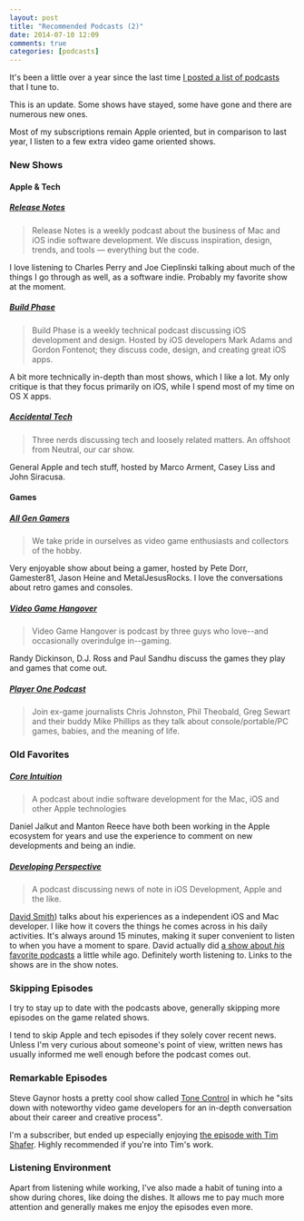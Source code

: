 ```yaml
---
layout: post
title: "Recommended Podcasts (2)"
date: 2014-07-10 12:09
comments: true
categories: [podcasts]
---
```


It's been a little over a year since the last time [I posted a list of podcasts](/2013/06/recommended-podcasts/) that I tune to.

This is an update. Some shows have stayed, some have gone and there are numerous new ones.

<!-- more -->

Most of my subscriptions remain Apple oriented, but in comparison to last year, I listen to a few extra video game oriented shows.

### New Shows

#### Apple & Tech

##### [Release Notes](http://releasenotes.tv/)
> Release Notes is a weekly podcast about the business of Mac and iOS indie software development. We discuss inspiration, design, trends, and tools — everything but the code.

I love listening to Charles Perry and Joe Cieplinski talking about much of the things I go through as well, as a software indie. Probably my favorite show at the moment.

##### [Build Phase](http://podcasts.thoughtbot.com/buildphase)
> Build Phase is a weekly technical podcast discussing iOS development and design. Hosted by iOS developers Mark Adams and Gordon Fontenot; they discuss code, design, and creating great iOS apps.

A bit more technically in-depth than most shows, which I like a lot. My only critique is that they focus primarily on iOS, while I spend most of my time on OS X apps.

##### [Accidental Tech](http://atp.fm/)
> Three nerds discussing tech and loosely related matters. An offshoot from Neutral, our car show.

General Apple and tech stuff, hosted by Marco Arment, Casey Liss and John Siracusa.

#### Games

##### [All Gen Gamers](http://www.allgengamers.com/)
> We take pride in ourselves as video game enthusiasts and collectors of the hobby.

Very enjoyable show about being a gamer, hosted by Pete Dorr, Gamester81, Jason Heine and MetalJesusRocks. I love the conversations about retro games and consoles.

##### [Video Game Hangover](http://vghangover.com/)
> Video Game Hangover is podcast by three guys who love--and occasionally overindulge in--gaming.

Randy Dickinson, D.J. Ross and Paul Sandhu discuss the games they play and games that come out.

##### [Player One Podcast](http://www.playeronepodcast.com/)
> Join ex-game journalists Chris Johnston, Phil Theobald, Greg Sewart and their buddy Mike Phillips as they talk about console/portable/PC games, babies, and the meaning of life.

### Old Favorites

##### [Core Intuition](http://www.coreint.org/)
> A podcast about indie software development for the Mac, iOS and other Apple technologies

Daniel Jalkut and Manton Reece have both been working in the Apple ecosystem for years and use the experience to comment on new developments and being an indie.

##### [Developing Perspective](http://developingperspective.com/)
> A podcast discussing news of note in iOS Development, Apple and the like.

[David Smith](https://twitter.com/_DavidSmith)) talks about his experiences as a independent iOS and Mac developer. I like how it covers the things he comes across in his daily activities. It's always around 15 minutes, making it super convenient to listen to when you have a moment to spare. David actually did [a show about _his_ favorite podcasts](http://developingperspective.com/2014/06/26/0/) a little while ago. Definitely worth listening to. Links to the shows are in the show notes.
  
### Skipping Episodes

I try to stay up to date with the podcasts above, generally skipping more episodes on the game related shows. 

I tend to skip Apple and tech episodes if they solely cover recent news. Unless I'm very curious about someone's point of view, written news has usually informed me well enough before the podcast comes out.

### Remarkable Episodes

Steve Gaynor hosts a pretty cool show called [Tone Control](https://www.idlethumbs.net/tonecontrol) in which he "sits down with noteworthy video game developers for an in-depth conversation about their career and creative process". 

I'm a subscriber, but ended up especially enjoying [the episode with Tim Shafer](https://www.idlethumbs.net/tonecontrol/episodes/tim-schafer). Highly recommended if you're into Tim's work.

### Listening Environment

Apart from listening while working, I've also made a habit of tuning into a show during chores, like doing the dishes. It allows me to pay much more attention and generally makes me enjoy the episodes even more.
